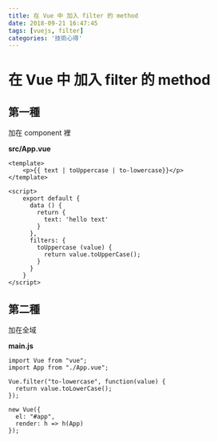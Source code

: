 ```yaml
---
title: 在 Vue 中 加入 filter 的 method
date: 2018-09-21 16:47:45
tags: [vuejs, filter]
categories: '技術心得'
---
```


# 在 Vue 中 加入 filter 的 method

## 第一種

加在 component 裡

**src/App.vue**

```htmlmixed=
<template>
    <p>{{ text | toUppercase | to-lowercase}}</p>
</template>

<script>
    export default {
      data () {
        return {
          text: 'hello text'
        }
      },
      filters: {
        toUppercase (value) {
          return value.toUpperCase();
        }
      }
    }
</script>
```

## 第二種

加在全域

**main.js**

```javascript=
import Vue from "vue";
import App from "./App.vue";

Vue.filter("to-lowercase", function(value) {
  return value.toLowerCase();
});

new Vue({
  el: "#app",
  render: h => h(App)
});
```
